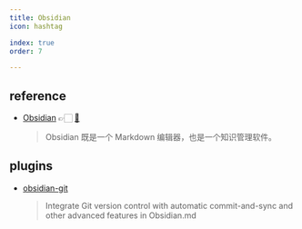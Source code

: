 ```yaml
---
title: Obsidian
icon: hashtag

index: true
order: 7

---
```


<!-- more -->

## reference

- [Obsidian](https://obsidian.md/) 👉🏻 [🐙](https://github.com/obsidianmd)
    > Obsidian 既是一个 Markdown 编辑器，也是一个知识管理软件。
    
## plugins

- [obsidian-git](https://github.com/Vinzent03/obsidian-git)
    > Integrate Git version control with automatic commit-and-sync and other advanced features in Obsidian.md